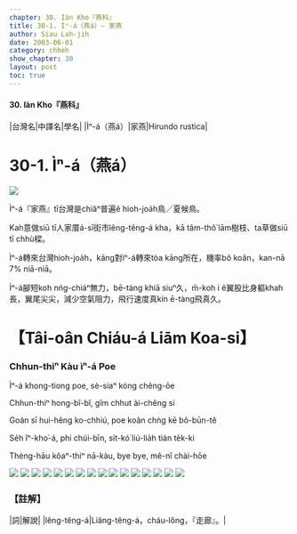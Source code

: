 ```yaml
---
chapter: 30. Iàn Kho『燕科』
title: 30-1. Ìⁿ-á（燕á）— 家燕
author: Siau Lah-jih
date: 2003-06-01
category: chheh
show_chapter: 30
layout: post
toc: true
---
```


#### 30. Iàn Kho『燕科』


|台灣名|中譯名|學名|
|Ìⁿ-á（燕á）|家燕|Hirundo rustica|

# 30-1. Ìⁿ-á（燕á）

![](../too5/30/30-1-1.Ìⁿ-á.jpg)


Ìⁿ-á『家燕』tī台灣是chiâⁿ普遍ê hioh-joa̍h鳥／夏候鳥。

Kah意做siū tī人家厝á-sī街市lêng-têng-á kha，kā tâm-thô͘ lām樹枝、ta草做siū tī chhù樑。

Ìⁿ-á轉來台灣hioh-joa̍h，kāng對ìⁿ-á轉來tòa kāng所在，機率bô koân，kan-nā 7% niā-niā。

Ìⁿ-á腳短koh nńg-chiáⁿ無力，bē-tàng khiā siuⁿ久，m̄-koh i ê翼股比身軀khah長，翼尾尖尖，減少空氣阻力，飛行速度真kín ē-tàng飛真久。



# 【Tâi-oân Chiáu-á Liām Koa-si】

### **Chhun-thiⁿ Kàu ìⁿ-á Poe**

Ìⁿ-á khong-tiong poe, sè-siaⁿ kóng chêng-ōe

Chhun-thiⁿ hong-bî-bî, gîm chhut ài-chêng si

Goán sī hui-hêng ko-chhiú, poe koân chǹg kē bô-būn-tê

Se̍h îⁿ-kho͘-á, phi chúi-bīn, si̍t-kó͘ liú-lia̍h tián te̍k-ki

Thèng-hāu kôaⁿ-thiⁿ nā-kàu, bye bye, mê-nî chài-hōe


![](../too5/30/30-1-4.Ìⁿ-á.jpg)
![](../too5/30/30-1-3.Ìⁿ-á.jpg)
![](../too5/30/30-1-2.Ìⁿ-á.jpg)
![](../too5/30/30-1-5.Ìⁿ-á.jpg)
![](../too5/30/30-1-6.Ìⁿ-á.jpg)
![](../too5/30/30-1-7.Ìⁿ-á.jpg)
![](../too5/30/30-1-8.Ìⁿ-á.jpg)
![](../too5/30/30-1-9.Ìⁿ-á.jpg)
![](../too5/30/30-1-10.Ìⁿ-á.jpg)
![](../too5/30/30-1-11.Ìⁿ-á.jpg)
![](../too5/30/30-1-12.Ìⁿ-á.jpg)
![](../too5/30/30-1-13.Ìⁿ-á.jpg)
![](../too5/30/30-1-14.Ìⁿ-á.jpg)
![](../too5/30/30-1-15.Ìⁿ-á.jpg)
![](../too5/30/30-1-16.Ìⁿ-á.jpg)
![](../too5/30/30-1-17.Ìⁿ-á.jpg)


### 【註解】

|詞|解說|
|lêng-têng-á|Liâng-têng-á，cháu-lông，『走廊』。|


